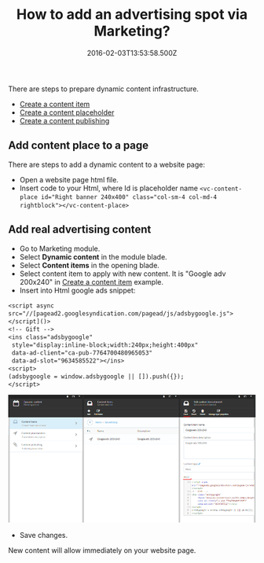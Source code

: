 ﻿---
title: How to add an advertising spot via Marketing?
description: The list of article about adding an advertising spot via marketing in Virto Commerce
layout: docs
date: 2016-02-03T13:53:58.500Z
priority: 2
---
There are steps to prepare dynamic content infrastructure.

* [Create a content item](docs/vc2userguide/marketing/how-to-add-an-advertising-spot-via-marketing/create-a-content-item)
* [Create a content placeholder](docs/vc2userguide/marketing/how-to-add-an-advertising-spot-via-marketing/create-a-content-placeholder)
* [Create a content publishing](docs/vc2userguide/marketing/how-to-add-an-advertising-spot-via-marketing/create-a-content-publishing)

## Add content place to a page

There are steps to add a dynamic content to a website page:
* Open a website page html file.
* Insert code to your Html, where Id is  placeholder name
`
<vc-content-place id="Right banner 240x400" class="col-sm-4 col-md-4 rightblock"></vc-content-place>
`

## Add real advertising content

* Go to Marketing module.
* Select **Dynamic content** in the module blade.
* Select **Content items** in the opening blade.
* Select content item to apply with new content. It is "Google adv 200x240" in [Create a content item](docs/vc2userguide/marketing/how-to-add-an-advertising-spot-via-marketing/create-a-content-item) example.
* Insert into Html google ads snippet:

```
<script async src="//[pagead2.googlesyndication.com/pagead/js/adsbygoogle.js"></script]()>  
<!-- Gift -->  
<ins class="adsbygoogle"  
 style="display:inline-block;width:240px;height:400px"  
 data-ad-client="ca-pub-7764700480965053"  
 data-ad-slot="9634585522"></ins>  
<script>  
(adsbygoogle = window.adsbygoogle || []).push({});  
</script>
```

![](../../assets/images/docs/image2016-2-3_15-51-23.png)
* Save changes.

New content will allow immediately on your website page.

